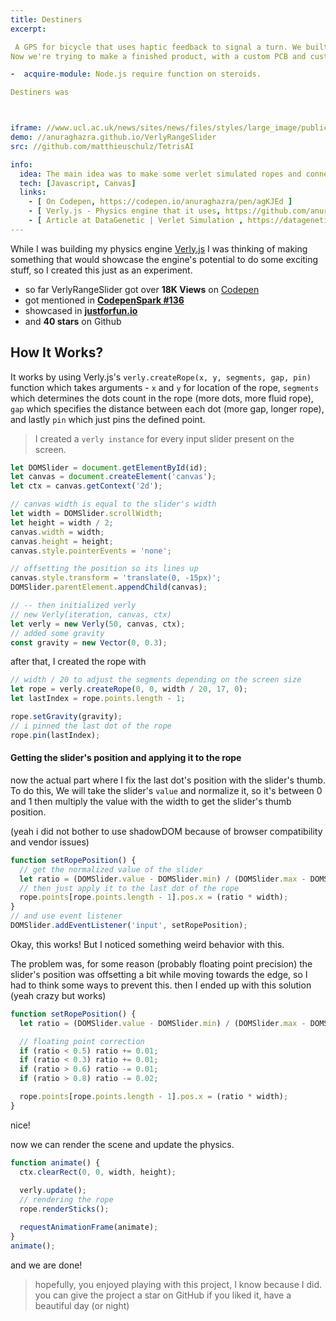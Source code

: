 ```yaml
---
title: Destiners
excerpt: 

 A GPS for bicycle that uses haptic feedback to signal a turn. We built a GPS for bicycle that uses haptic feedback to help delivery bikes (couriers, Deliveroo etc.). It's basically two modules that you put inside of the handlebar; it connects via bluetooth to your phone and when your GPS/Map app tells you to turn right, the right side of the handlebar vibrates. We created a working prototype. iOS app connected to an Arduino nano, vibration motors, LEDs and BLE Chip.
Now we're trying to make a finished product, with a custom PCB and custom enclosure, with a bigger vibration motor (higher amplitude of vibration) and great user experience similar to the AirPods. (in terms of using them daily and having this "docking station" easily transportable).

-  acquire-module: Node.js require function on steroids.

Destiners was



iframe: //www.ucl.ac.uk/news/sites/news/files/styles/large_image/public/quad11apr08_10_cropped_0.jpg?itok=QsihoWMR
demo: //anuraghazra.github.io/VerlyRangeSlider
src: //github.com/matthieuschulz/TetrisAI

info:
  idea: The main idea was to make some verlet simulated ropes and connect them to the rang slider's thumb and let them sway
  tech: [Javascript, Canvas]
  links:
    - [ On Codepen, https://codepen.io/anuraghazra/pen/agKJEd ]
    - [ Verly.js - Physics engine that it uses, https://github.com/anuraghazra/Verly.js ]
    - [ Article at DataGenetic | Verlet Simulation , https://datagenetics.com/blog/july22018/index.html]
---
```


While I was building my physics engine [Verly.js](http://anuraghazra.github.io/Verly.js) I was thinking of making something that would showcase the engine's potential to do some exciting stuff, so I created this just as an experiment. 


- so far VerlyRangeSlider got over **18K Views** on [Codepen](https://codepen.io/anuraghazra/pen/agKJEd)
- got mentioned in **[CodepenSpark #136](https://codepen.io/spark/136)**
- showcased in **[justforfun.io](https://justforfun.io/post/verly-range-slider)**
- and **40 stars** on Github

## How It Works?

It works by using Verly.js's `verly.createRope(x, y, segments, gap, pin)` function which takes arguments - `x` and `y` for location of the rope, `segments` which determines the dots count in the rope (more dots, more fluid rope), `gap` which specifies the distance between each dot (more gap, longer rope), and lastly `pin` which just pins the defined point.



> I created a `verly instance` for every input slider present on the screen. 

```js {18}
let DOMSlider = document.getElementById(id);
let canvas = document.createElement('canvas');
let ctx = canvas.getContext('2d');

// canvas width is equal to the slider's width 
let width = DOMSlider.scrollWidth;
let height = width / 2;
canvas.width = width;
canvas.height = height;
canvas.style.pointerEvents = 'none';

// offsetting the position so its lines up
canvas.style.transform = 'translate(0, -15px)';
DOMSlider.parentElement.appendChild(canvas);

// -- then initialized verly
// new Verly(iteration, canvas, ctx)
let verly = new Verly(50, canvas, ctx);
// added some gravity
const gravity = new Vector(0, 0.3);
```

after that, I created the rope with

```js {2}
// width / 20 to adjust the segments depending on the screen size
let rope = verly.createRope(0, 0, width / 20, 17, 0);
let lastIndex = rope.points.length - 1;

rope.setGravity(gravity);
// i pinned the last dot of the rope
rope.pin(lastIndex);
```

#### Getting the slider's position and applying it to the rope
now the actual part where I fix the last dot's position with the slider's thumb.
To do this,
We will take the slider's `value` and normalize it, so it's between 0 and 1 then multiply the value with the width to get the slider's thumb position. 

(yeah i did not bother to use shadowDOM because of browser compatibility and vendor issues) 

```js {3}
function setRopePosition() {
  // get the normalized value of the slider
  let ratio = (DOMSlider.value - DOMSlider.min) / (DOMSlider.max - DOMSlider.min);
  // then just apply it to the last dot of the rope
  rope.points[rope.points.length - 1].pos.x = (ratio * width);
}
// and use event listener
DOMSlider.addEventListener('input', setRopePosition);
```

Okay, this works!
But I noticed something weird behavior with this.

The problem was, for some reason (probably floating point precision) the slider's position was offsetting a bit while moving towards the edge, so I had to think some ways to prevent this. then I ended up with this solution (yeah crazy but works)

```js {4-8}
function setRopePosition() {
  let ratio = (DOMSlider.value - DOMSlider.min) / (DOMSlider.max - DOMSlider.min);

  // floating point correction
  if (ratio < 0.5) ratio += 0.01;
  if (ratio < 0.3) ratio += 0.01;
  if (ratio > 0.6) ratio -= 0.01;
  if (ratio > 0.8) ratio -= 0.02;

  rope.points[rope.points.length - 1].pos.x = (ratio * width);
}

```

nice!

now we can render the scene and update the physics.

```js
function animate() {
  ctx.clearRect(0, 0, width, height);
  
  verly.update();
  // rendering the rope
  rope.renderSticks();

  requestAnimationFrame(animate);
}
animate();
```

and we are done!


> hopefully, you enjoyed playing with this project, I know because I did. 
> you can give the project a star on GitHub if you liked it, have a beautiful day (or night)